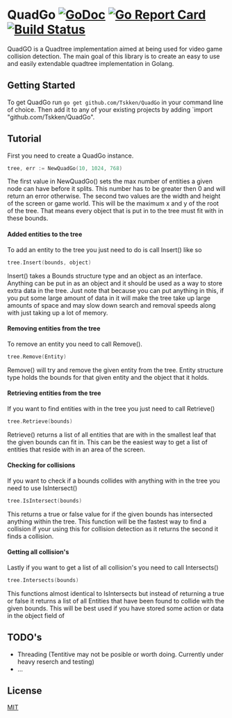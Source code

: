 # QuadGo [![GoDoc](https://godoc.org/github.com/Tskken/QuadGo?status.svg)](https://godoc.org/github.com/Tskken/QuadGo) [![Go Report Card](https://goreportcard.com/badge/github.com/Tskken/QuadGo)](https://goreportcard.com/report/github.com/Tskken/QuadGo) [![Build Status](https://travis-ci.org/Tskken/QuadGo.svg?branch=master)](https://travis-ci.org/Tskken/QuadGo)

QuadGO is a Quadtree implementation aimed at being used for video game collision detection.
The main goal of this library is to create an easy to use and easily extendable quadtree implementation
in Golang.

## Getting Started
To get QuadGo run  `go get github.com/Tskken/QuadGo` in your command line of choice.
Then add it to any of your existing projects by adding `import "github.com/Tskken/QuadGo".

## Tutorial

First you need to create a QuadGo instance.

```go
tree, err := NewQuadGo(10, 1024, 768)
```

The first value in NewQuadGo() sets the max number of entities a given node can have
before it splits. This number has to be greater then 0 and will return an error otherwise.
The second two values are the width and height of the screen or game world. This will be the maximum x and y
of the root of the tree. That means every object that is put in to the tree must fit with in these bounds.

#### Added entities to the tree

To add an entity to the tree you just need to do is call Insert() like so

```go
tree.Insert(bounds, object)
```

Insert() takes a Bounds structure type and an object as an interface. Anything can be put in
as an object and it should be used as a way to store extra data in the tree. Just note that
because you can put anything in this, if you put some large amount of data in it will make
the tree take up large amounts of space and may slow down search and removal speeds along with
just taking up a lot of memory.

#### Removing entities from the tree

To remove an entity you need to call Remove().

```go
tree.Remove(Entity)
```

Remove() will try and remove the given entity from the tree. Entity structure type
holds the bounds for that given entity and the object that it holds.

#### Retrieving entities from the tree

If you want to find entities with in the tree you just need to call Retrieve()

```go
tree.Retrieve(bounds)
```

Retrieve() returns a list of all entities that are with in the smallest leaf that the given
bounds can fit in. This can be the easiest way to get a list of entities that reside with in
an area of the screen.

#### Checking for collisions

If you want to check if a bounds collides with anything with in the tree you need to use IsIntersect()

```go
tree.IsIntersect(bounds)
```

This returns a true or false value for if the given bounds has intersected anything within
the tree. This function will be the fastest way to find a collision if your using this for
collision detection as it returns the second it finds a collision.

#### Getting all collision's

Lastly if you want to get a list of all collision's you need to call Intersects()

```go
tree.Intersects(bounds)
```

This functions almost identical to IsIntersects but instead of returning a true or false
it returns a list of all Entities that have been found to collide with the given bounds.
This will be best used if you have stored some action or data in the object field of 

## TODO's

- Threading (Tentitive may not be posible or worth doing. Currently under heavy reserch and testing)
- ...

## License

[MIT](LICENSE)
